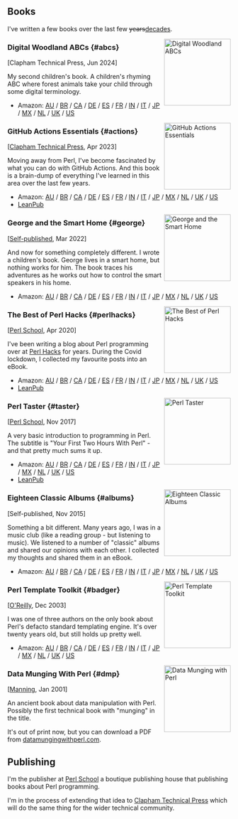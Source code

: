 <style>
.cover {
  height: 150px;
  float: right;
  padding-left: 5px;
}
</style>

## Books

I've written a few books over the last few <del>years</del><ins>decades</ins>.

<img src="/img/abc.jpg" class="cover" alt="Digital Woodland ABCs">

### Digital Woodland ABCs {#abcs}

[Clapham Technical Press, Jun 2024]

My second children's book. A children's rhyming ABC where forest animals
take your child through some digital terminology.

* Amazon: [AU](https://amazon.com.au/dp/B0D8G6NPN5) / [BR](https://amazon.com.br/dp/B0D8G6NPN5) / [CA](https://amazon.ca/dp/B0D8G6NPN5) / [DE](https://amazon.de/dp/B0D8G6NPN5) / [ES](https://amazon.es/dp/B0D8G6NPN5) / [FR](https://amazon.fr/dp/B0D8G6NPN5) / [IN](https://amazon.in/dp/B0D8G6NPN5) / [IT](https://amazon.it/dp/B0D8G6NPN5) / [JP](https://amazon.co.jp/dp/B0D8G6NPN5) / [MX](https://amazon.com.mx/dp/B0D8G6NPN5) / [NL](https://amazon.nl/dp/B0D8G6NPN5) / [UK](https://amazon.co.uk/dp/B0D8G6NPN5) / [US](https://amazon.com/dp/B0D8G6NPN5)

<img src="/img/gae.jpg" class="cover" alt="GitHub Actions Essentials">

### GitHub Actions Essentials {#actions}

[[Clapham Technical Press](https://actions.davecross.co.uk/), Apr 2023]

Moving away from Perl, I've become fascinated by what you can do with
GitHub Actions. And this book is a brain-dump of everything I've learned
in this area over the last few years.

* Amazon: [AU](https://amazon.com.au/dp/B0C2D875YG) / [BR](https://amazon.com.br/dp/B0C2D875YG) / [CA](https://amazon.ca/dp/B0C2D875YG) / [DE](https://amazon.de/dp/B0C2D875YG) / [ES](https://amazon.es/dp/B0C2D875YG) / [FR](https://amazon.fr/dp/B0C2D875YG) / [IN](https://amazon.in/dp/B0C2D875YG) / [IT](https://amazon.it/dp/B0C2D875YG) / [JP](https://amazon.co.jp/dp/B0C2D875YG) / [MX](https://amazon.com.mx/dp/B0C2D875YG) / [NL](https://amazon.nl/dp/B0C2D875YG) / [UK](https://amazon.co.uk/dp/B0C2D875YG) / [US](https://amazon.com/dp/B0C2D875YG)
* [LeanPub](https://leanpub.com/githubactionsessentials/)

<img src="/img/gsh.jpg" class="cover" alt="George and the Smart Home">

### George and the Smart Home {#george}

[[Self-published](https://george.davecross.co.uk/), Mar 2022]

And now for something completely different. I wrote a children's book.
George lives in a smart home, but nothing works for him. The book traces
his adventures as he works out how to control the smart speakers in his
home.

* Amazon: [AU](https://amazon.com.au/dp/B09WHFGGTV) / [BR](https://amazon.com.br/dp/B09WHFGGTV) / [CA](https://amazon.ca/dp/B09WHFGGTV) / [DE](https://amazon.de/dp/B09WHFGGTV) / [ES](https://amazon.es/dp/B09WHFGGTV) / [FR](https://amazon.fr/dp/B09WHFGGTV) / [IN](https://amazon.in/dp/B09WHFGGTV) / [IT](https://amazon.it/dp/B09WHFGGTV) / [JP](https://amazon.co.jp/dp/B09WHFGGTV) / [MX](https://amazon.com.mx/dp/B09WHFGGTV) / [NL](https://amazon.nl/dp/B09WHFGGTV) / [UK](https://amazon.co.uk/dp/B09WHFGGTV) / [US](https://amazon.com/dp/B09WHFGGTV)

<img src="/img/bph.jpg" class="cover" alt="The Best of Perl Hacks">

### The Best of Perl Hacks {#perlhacks}

[[Perl School](https://perlschool.com/books/the-best-of-perl-hacks/), Apr 2020]

I've been writing a blog about Perl programming over at
[Perl Hacks](https://perlhacks.com/) for years. During the Covid lockdown,
I collected my favourite posts into an eBook.

* Amazon: [AU](https://amazon.com.au/dp/B086VK6TDH) / [BR](https://amazon.com.br/dp/B086VK6TDH) / [CA](https://amazon.ca/dp/B086VK6TDH) / [DE](https://amazon.de/dp/B086VK6TDH) / [ES](https://amazon.es/dp/B086VK6TDH) / [FR](https://amazon.fr/dp/B086VK6TDH) / [IN](https://amazon.in/dp/B086VK6TDH) / [IT](https://amazon.it/dp/B086VK6TDH) / [JP](https://amazon.co.jp/dp/B086VK6TDH) / [MX](https://amazon.com.mx/dp/B086VK6TDH) / [NL](https://amazon.nl/dp/B086VK6TDH) / [UK](https://amazon.co.uk/dp/B086VK6TDH) / [US](https://amazon.com/dp/B086VK6TDH)
* [LeanPub](https://leanpub.com/thebestofperlhacks/)

<img src="/img/pt.jpg" class="cover" alt="Perl Taster">

### Perl Taster {#taster}

[[Perl School](https://perlschool.com/books/perl-taster/), Nov 2017]

A very basic introduction to programming in Perl. The subtitle is "Your
First Two Hours With Perl" - and that pretty much sums it up.

* Amazon: [AU](https://amazon.com.au/dp/B077MB1LH1) / [BR](https://amazon.com.br/dp/B077MB1LH1) / [CA](https://amazon.ca/dp/B077MB1LH1) / [DE](https://amazon.de/dp/B077MB1LH1) / [ES](https://amazon.es/dp/B077MB1LH1) / [FR](https://amazon.fr/dp/B077MB1LH1) / [IN](https://amazon.in/dp/B077MB1LH1) / [IT](https://amazon.it/dp/B077MB1LH1) / [JP](https://amazon.co.jp/dp/B077MB1LH1) / [MX](https://amazon.com.mx/dp/B077MB1LH1) / [NL](https://amazon.nl/dp/B077MB1LH1) / [UK](https://amazon.co.uk/dp/B077MB1LH1) / [US](https://amazon.com/dp/B077MB1LH1)
* [LeanPub](https://leanpub.com/perl-taster/)

<img src="/img/eca.jpg" class="cover" alt="Eighteen Classic Albums">

### Eighteen Classic Albums {#albums}

[Self-published, Nov 2015]

Something a bit different. Many years ago, I was in a music club (like a
reading group - but listening to music). We listened to a number of
"classic" albums and shared our opinions with each other. I collected my
thoughts and shared them in an eBook.

* Amazon: [AU](https://amazon.com.au/dp/B017KUM88Y) / [BR](https://amazon.com.br/dp/B017KUM88Y) / [CA](https://amazon.ca/dp/B017KUM88Y) / [DE](https://amazon.de/dp/B017KUM88Y) / [ES](https://amazon.es/dp/B017KUM88Y) / [FR](https://amazon.fr/dp/B017KUM88Y) / [IN](https://amazon.in/dp/B017KUM88Y) / [IT](https://amazon.it/dp/B017KUM88Y) / [JP](https://amazon.co.jp/dp/B017KUM88Y) / [MX](https://amazon.com.mx/dp/B017KUM88Y) / [NL](https://amazon.nl/dp/B017KUM88Y) / [UK](https://amazon.co.uk/dp/B017KUM88Y) / [US](https://amazon.com/dp/B017KUM88Y)

<img src="/img/ptt.jpg" class="cover" alt="Perl Template Toolkit">

### Perl Template Toolkit {#badger}

[[O'Reilly](https://www.oreilly.com/library/view/perl-template-toolkit/0596004761/), Dec 2003]

I was one of three authors on the only book about Perl's defacto standard
templating engine. It's over twenty years old, but still holds up pretty
well.

* Amazon: [AU](https://amazon.com.au/dp/0596004761) / [BR](https://amazon.com.br/dp/0596004761) / [CA](https://amazon.ca/dp/0596004761) / [DE](https://amazon.de/dp/0596004761) / [ES](https://amazon.es/dp/0596004761) / [FR](https://amazon.fr/dp/0596004761) / [IN](https://amazon.in/dp/0596004761) / [IT](https://amazon.it/dp/0596004761) / [JP](https://amazon.co.jp/dp/0596004761) / [MX](https://amazon.com.mx/dp/0596004761) / [NL](https://amazon.nl/dp/0596004761) / [UK](https://amazon.co.uk/dp/0596004761) / [US](https://amazon.com/dp/0596004761)

<img src="/img/dmp.jpg" class="cover" alt="Data Munging with Perl">

### Data Munging With Perl {#dmp}

[[Manning](https://www.manning.com/books/data-munging-with-perl), Jan 2001]

An ancient book about data manipulation with Perl. Possibly the first technical
book with "munging" in the title.

It's out of print now, but you can download a PDF from
[datamungingwithperl.com](https://datamungingwithperl.com/).

## Publishing

I'm the publisher at [Perl School](https://perlschool.com/) a boutique
publishing house that publishing books about Perl programming.

I'm in the process of extending that idea to
[Clapham Technical Press](https://claphamtechpress.com/) which will
do the same thing for the wider technical community.
